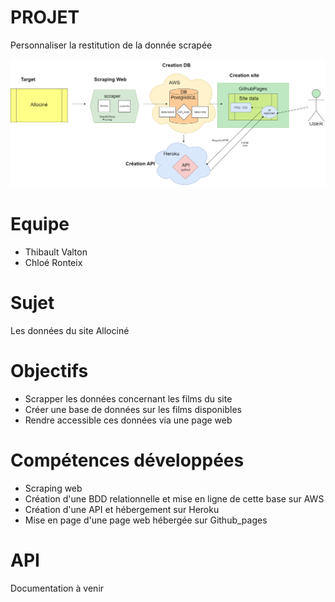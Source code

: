 # PROJET
Personnaliser la restitution de la donnée scrapée

![alt text](https://github.com/ChloeRonteix/Projet_data_API.github.io/blob/master/schema_système.png?raw=true)

# Equipe
- Thibault Valton
- Chloé Ronteix

# Sujet
Les données du site Allociné

# Objectifs
- Scrapper les données concernant les films du site
- Créer une base de données sur les films disponibles
- Rendre accessible ces données via une page web

# Compétences développées
- Scraping web
- Création d'une BDD relationnelle et mise en ligne de cette base sur AWS
- Création d'une API et hébergement sur Heroku
- Mise en page d'une page web hébergée sur Github_pages

# API
Documentation à venir
